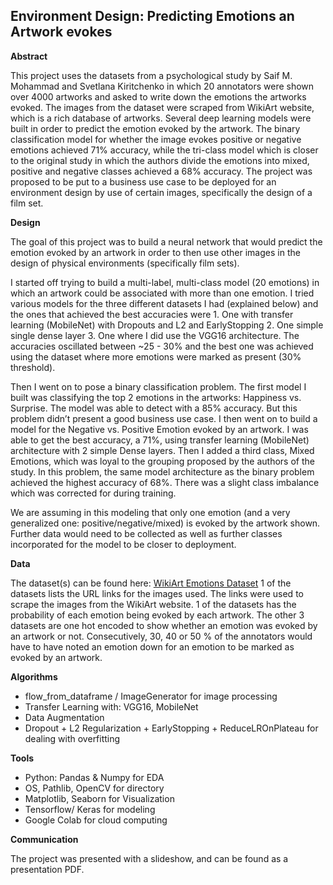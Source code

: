 ## Environment Design: Predicting Emotions an Artwork evokes

**Abstract**

This project uses the datasets from a psychological study by Saif M. Mohammad and Svetlana Kiritchenko in which 20 annotators were shown over 4000 artworks and asked to write down the emotions the artworks evoked. The images from the dataset were scraped from WikiArt website, which is a rich database of artworks. Several deep learning models were built in order to predict the emotion evoked by the artwork. The binary classification model for whether the image evokes positive or negative emotions achieved 71% accuracy, while the tri-class model which is closer to the original study in which the authors divide the emotions into mixed, positive and negative classes achieved a 68% accuracy. The project was proposed to be put to a business use case to be deployed for an environment design by use of certain images, specifically the design of a film set. 


**Design**

The goal of this project was to build a neural network that would predict the emotion evoked by an artwork in order to then use other images in the design of physical environments (specifically film sets). 

I started off trying to build a multi-label, multi-class model (20 emotions) in which an artwork could be associated with more than one emotion. I tried various models for the three different datasets I had (explained below) and the ones that achieved the best accuracies were 1. One with transfer learning (MobileNet) with Dropouts and L2 and EarlyStopping 2. One simple single dense layer 3. One where I did use the VGG16 architecture. The accuracies oscillated between ~25 - 30% and the best one was achieved using the dataset where more emotions were marked as present (30% threshold). 

Then I went on to pose a binary classification problem. The first model I built was classifying the top 2 emotions in the artworks: Happiness vs. Surprise. The model was able to detect with a 85% accuracy. But this problem didn’t present a good business use case. I then went on to build a model for the Negative vs. Positive Emotion evoked by an artwork. I was able to get the best accuracy, a 71%, using transfer learning (MobileNet) architecture with 2 simple Dense layers. Then I added a third class, Mixed Emotions, which was loyal to the grouping proposed by the authors of the study. In this problem, the same model architecture as the binary problem achieved the highest accuracy of 68%. There was a slight class imbalance which was corrected for during training. 

We are assuming in this modeling that only one emotion (and a very generalized one: positive/negative/mixed) is evoked by the artwork shown. Further data would need to be collected as well as further classes incorporated for the model to be closer to deployment. 

**Data**

The dataset(s) can be found here: [WikiArt Emotions Dataset](http://saifmohammad.com/WebPages/wikiartemotions.html#ethics)
1 of the datasets lists the URL links for the images used. The links were used to scrape the images from the WikiArt website. 
1 of the datasets has the probability of each emotion being evoked by each artwork. 
The other 3 datasets are one hot encoded to show whether an emotion was evoked by an artwork or not. Consecutively, 30, 40 or 50 % of the annotators would have to have noted an emotion down for an emotion to be marked as evoked by an artwork. 

**Algorithms**
- flow_from_dataframe / ImageGenerator for image processing 
- Transfer Learning with: VGG16, MobileNet 
- Data Augmentation
- Dropout + L2 Regularization + EarlyStopping + ReduceLROnPlateau for dealing with overfitting 

**Tools**
- Python: Pandas & Numpy for EDA
- OS, Pathlib, OpenCV for directory
- Matplotlib, Seaborn for Visualization 
- Tensorflow/ Keras for modeling 
- Google Colab for cloud computing

**Communication**

The project was presented with a slideshow, and can be found as a presentation PDF. 

